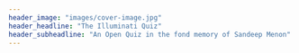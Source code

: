 ```yaml
---
header_image: "images/cover-image.jpg"
header_headline: "The Illuminati Quiz"
header_subheadline: "An Open Quiz in the fond memory of Sandeep Menon"
---
```

